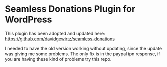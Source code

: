 Seamless Donations Plugin for WordPress
=======================================

This plugin has been adopted and updated here:
https://github.com/davidgewirtz/seamless-donations

I needed to have the old version working without updating, since the update was giving me some problems.
The only fix is in the paypal ipn response, if you are having these kind of problems try this repo.

